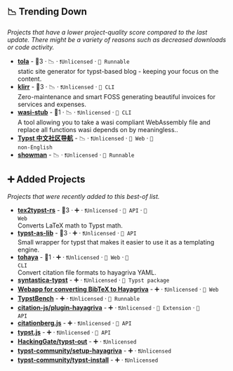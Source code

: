 ## 📉 Trending Down

_Projects that have a lower project-quality score compared to the last update. There might be a variety of reasons such as decreased downloads or code activity._

- <b><a href="{}">tola</a></b>  - 🥇3 · 📉 · <code>❗Unlicensed</code> · <code>🥡 Runnable</code><br>static site generator for typst-based blog - keeping your focus on the content.
- <b><a href="{}">klirr</a></b>  - 🥇3 · 📉 · <code>❗Unlicensed</code> · <code>🤖 CLI</code><br>Zero-maintenance and smart FOSS generating beautiful invoices for services and expenses.
- <b><a href="https://github.com/astrale-sharp/wasm-minimal-protocol#wasi-stub">wasi-stub</a></b>  - 🥉1 · 📉 · <code>❗Unlicensed</code> · <code>🤖 CLI</code><br>A tool allowing you to take a wasi compliant WebAssembly file and replace all functions wasi depends on by meaningless..
- <b><a href="{}">Typst 中文社区导航</a></b>  - 📉 · <code>❗Unlicensed</code> · <code>🦋 Web</code> · <code>🐧 non-English</code><br>
- <b><a href="{}">showman</a></b>  - 📉 · <code>❗Unlicensed</code> · <code>🥡 Runnable</code><br>

## ➕ Added Projects

_Projects that were recently added to this best-of list._

- <b><a href="https://xyy-cas.github.io/tex2typst-UI/">tex2typst-rs</a></b>  - 🥇3 · ➕ · <code>❗Unlicensed</code> · <code>🔌 API</code> · <code>🦋 Web</code><br>Converts LaTeX math to Typst math.
- <b><a href="{}">typst-as-lib</a></b>  - 🥇3 · ➕ · <code>❗Unlicensed</code> · <code>🔌 API</code><br>Small wrapper for typst that makes it easier to use it as a templating engine.
- <b><a href="{}">tohaya</a></b>  - 🥇1 · ➕ · <code>❗Unlicensed</code> · <code>🦋 Web</code> · <code>🤖 CLI</code><br>Convert citation file formats to hayagriva YAML.
- <b><a href="{}">syntastica-typst</a></b>  - ➕ · <code>❗Unlicensed</code> · <code>🌌 Typst package</code><br>
- <b><a href="{}">Webapp for converting BibTeX to Hayagriva</a></b>  - ➕ · <code>❗Unlicensed</code> · <code>🦋 Web</code><br>
- <b><a href="{}">TypstBench</a></b>  - ➕ · <code>❗Unlicensed</code> · <code>🥡 Runnable</code><br>
- <b><a href="{}">citation-js/plugin-hayagriva</a></b>  - ➕ · <code>❗Unlicensed</code> · <code>🧩 Extension</code> · <code>🔌 API</code><br>
- <b><a href="{}">citationberg.js</a></b>  - ➕ · <code>❗Unlicensed</code> · <code>🔌 API</code><br>
- <b><a href="{}">typst.js</a></b>  - ➕ · <code>❗Unlicensed</code> · <code>🔌 API</code><br>
- <b><a href="{}">HackingGate/typst-out</a></b>  - ➕ · <code>❗Unlicensed</code><br>
- <b><a href="{}">typst-community/setup-hayagriva</a></b>  - ➕ · <code>❗Unlicensed</code><br>
- <b><a href="{}">typst-community/typst-install</a></b>  - ➕ · <code>❗Unlicensed</code><br>

